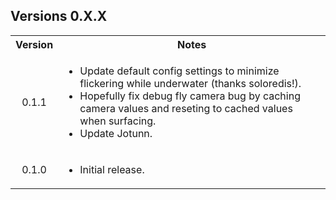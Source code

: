 <div class="header">
	<h2>Versions 0.X.X</h2>
</div>
<table>
	<tbody>
		<tr>
			<th align="center">Version</th>
			<th align="center">Notes</th>
		</tr>
		<tr>
			<td align="center">0.1.1</td>
			<td align="left">
				<ul>
					<li>Update default config settings to minimize flickering while underwater (thanks soloredis!).</li>
					<li>Hopefully fix debug fly camera bug by caching camera values and reseting to cached values when surfacing.</li>
					<li>Update Jotunn.</li>
				</ul>
			</td>
		</tr>
		<tr>
			<td align="center">0.1.0</td>
			<td align="left">
				<ul>
					<li>Initial release.</li>
				</ul>
			</td>
		</tr>
	</tbody>
</table>